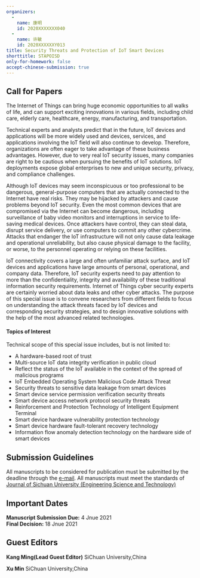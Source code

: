 ```yaml
---
organizers:
  -
    name: 康明
    id: 2020XXXXXXX040
  -
    name: 许敏
    id: 2020XXXXXXY013
title: Security Threats and Protection of IoT Smart Devices
shorttitle: STAPOISD
only-for-homework: false
accept-chinese-submission: true
---
```


## Call for Papers

The Internet of Things can bring huge economic opportunities to all walks of life, and can support exciting innovations in various fields, including child care, elderly care, healthcare, energy, manufacturing, and transportation.

Technical experts and analysts predict that in the future, IoT devices and applications will be more widely used and devices, services, and applications involving the IoT field will also continue to develop. Therefore, organizations are often eager to take advantage of these business advantages. However, due to very real IoT security issues, many companies are right to be cautious when pursuing the benefits of IoT solutions. IoT deployments expose global enterprises to new and unique security, privacy, and compliance challenges.

Although IoT devices may seem inconspicuous or too professional to be dangerous, general-purpose computers that are actually connected to the Internet have real risks. They may be hijacked by attackers and cause problems beyond IoT security. Even the most common devices that are compromised via the Internet can become dangerous, including surveillance of baby video monitors and interruptions in service to life-saving medical devices. Once attackers have control, they can steal data, disrupt service delivery, or use computers to commit any other cybercrime. Attacks that endanger the IoT infrastructure will not only cause data leakage and operational unreliability, but also cause physical damage to the facility, or worse, to the personnel operating or relying on these facilities.

IoT connectivity covers a large and often unfamiliar attack surface, and IoT devices and applications have large amounts of personal, operational, and company data. Therefore, IoT security experts need to pay attention to more than the confidentiality, integrity and availability of these traditional information security requirements. Internet of Things cyber security experts are certainly worried about data leaks and other cyber attacks.
The purpose of this special issue is to convene researchers from different fields to focus on understanding the attack threats faced by IoT devices and corresponding security strategies, and to design innovative solutions with the help of the most advanced related technologies.

#### Topics of Interest

Technical scope of this special issue includes, but is not limited to:

- A hardware-based root of trust
- Multi-source IoT data integrity verification in public cloud
- Reflect the status of the IoT available in the context of the spread of malicious programs
- IoT Embedded Operating System Malicious Code Attack Threat
- Security threats to sensitive data leakage from smart devices
- Smart device service permission verification security threats
- Smart device access network protocol security threats
- Reinforcement and Protection Technology of Intelligent Equipment Terminal
- Smart device hardware vulnerability protection technology
- Smart device hardware fault-tolerant recovery technology
- Information flow anomaly detection technology on the hardware side of smart devices

## Submission Guidelines

All manuscripts to be considered for publication must be submitted by the deadline through the <a href=mailto:mkang9464@163.com>e-mail</a>.
All manuscripts must meet the standards of [Journal of Sichuan University (Engineering Science and Technology)](http://jsuese.ijournals.cn/jsuese_cn/ch/index.aspx)


## Important Dates

**Manuscript Submission Due:**&nbsp;4 Jnue 2021</br>
**Final Decision:**&nbsp;18 Jnue 2021 

## Guest Editors

**Kang Ming(Lead Guest Editor)**
SiChuan University,China

**Xu Min**
SiChuan University,China
